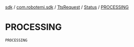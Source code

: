 [sdk](../../../index.md) / [com.robotemi.sdk](../../index.md) / [TtsRequest](../index.md) / [Status](index.md) / [PROCESSING](./-p-r-o-c-e-s-s-i-n-g.md)

# PROCESSING

`PROCESSING`